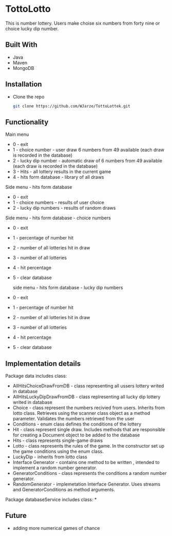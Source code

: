 # TottoLotto
This is number lottery. Users make choise six numbers from forty nine or choice lucky dip number.

## Built With
- Java
- Maven
- MongoDB

## Installation
* Clone the repo
  ```sh
  git clone https://github.com/WJarze/TottoLottek.git
  ```
  
## Functionality
Main menu
* 0 - exit
* 1 - choice number - user draw 6 numbers from 49 available (each draw is recorded in the database)
* 2 - lucky dip number - automatic draw of 6 numbers from 49 available (each draw is recorded in the database)
* 3 - Hits - all lottery results in the current game
* 4 - hits form database - library of all draws
 
Side menu - hits form database
* 0 - exit
* 1 - choice numbers - results of user choice
* 2 - lucky dip numbers - results of random draws
 
Side menu - hits form database - choice numbers
* 0 - exit
* 1 - percentage of number hit
* 2 - number of all lotteries hit in draw
* 3 - number of all lotteries
* 4 - hit percentage
* 5 - clear database

  side menu - hits form database - lucky dip numbers
* 0 - exit
* 1 - percentage of number hit
* 2 - number of all lotteries hit in draw
* 3 - number of all lotteries
* 4 - hit percentage
* 5 - clear database

## Implementation details

Package data includes class:
* AllHitsChoiceDrawFromDB - class representing all ussers lottery writed in database
* AllHitsLuckyDipDrawFromDB - class replresenting all lucky dip lottery writed in database
* Choice - class represent the numbers recivied from users. Inherits from lotto class. Retrieves using the scanner class object as a method parameter.
  Validates the numbers retrieved from the user
* Conditions - enum class defines the conditions of the lottery 
* Hit - class represent single draw. Includes methods that are responsible for creating a Document object to be added to the database
* Hits - class represents single-game draws
* Lotto - class represents the rules of the game. In the constructor set up the game conditions using the enum class.
* LuckyDip - inherits from lotto class
* Interface Generator - contains one method to be written , intended to implement a random number generator.
* GeneratorConditions - class represents the conditions a random number generator.
* RandomGenerator - implemetation Interface Generator. Uses streams and GeneratorConditions as method arguments. 

Package databaseService includes class:
*

## Future
* adding more numerical games of chance

